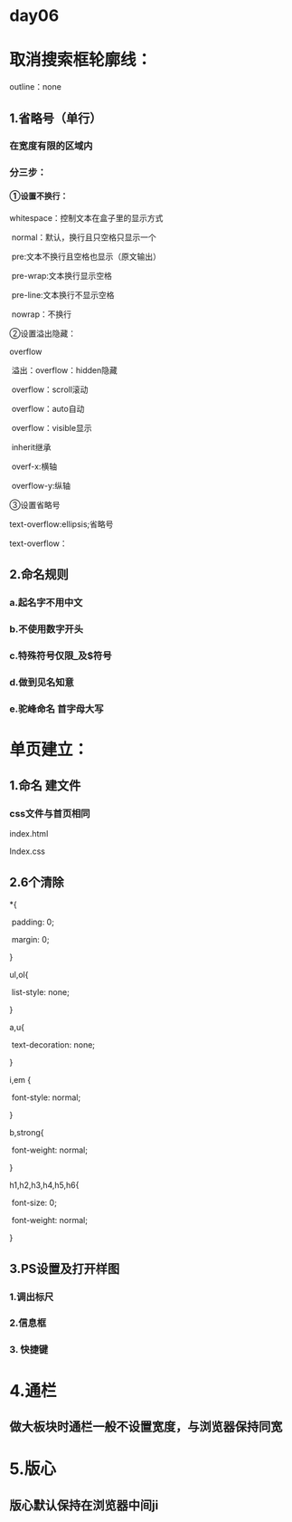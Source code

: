# day06

# 取消搜索框轮廓线：

outline：none

## 1.省略号（单行）

### 在宽度有限的区域内

### 分三步：

#### ①设置不换行：

whitespace：控制文本在盒子里的显示方式

​    normal：默认，换行且只空格只显示一个

​    pre:文本不换行且空格也显示（原文输出）

​    pre-wrap:文本换行显示空格

​    pre-line:文本换行不显示空格

​    nowrap：不换行

②设置溢出隐藏：

overflow

​    溢出：overflow：hidden隐藏

​         overflow：scroll滚动

​         overflow：auto自动

​         overflow：visible显示

​         inherit继承

​         overf-x:横轴

​         overflow-y:纵轴

③设置省略号

text-overflow:ellipsis;省略号

text-overflow：

## 2.命名规则

### a.起名字不用中文

### b.不使用数字开头

### c.特殊符号仅限_及$符号

### d.做到见名知意

### e.驼峰命名 首字母大写

# 单页建立：

## 1.命名 建文件

### css文件与首页相同

index.html

Index.css

## 2.6个清除

*{

​    padding: 0;

​    margin: 0;

}

ul,ol{

​    list-style: none;

}

a,u{

​    text-decoration: none;

}

i,em {

​    font-style: normal;

}

b,strong{

​    font-weight: normal;

}

h1,h2,h3,h4,h5,h6{

​    font-size: 0;

​    font-weight: normal;

}

## 3.PS设置及打开样图

### 1.调出标尺

### 2.信息框

### 3. 快捷键

# 4.通栏

## 做大板块时通栏一般不设置宽度，与浏览器保持同宽

# 5.版心

## 版心默认保持在浏览器中间ji





